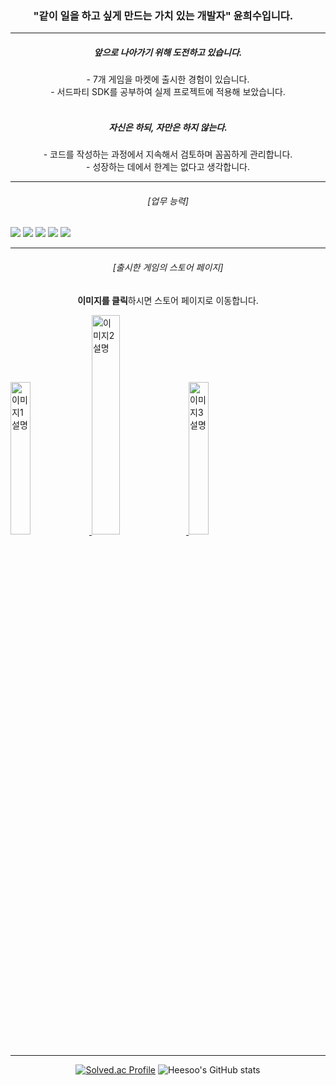 ### <center>"같이 일을 하고 싶게 만드는 가치 있는 개발자" **윤희수**입니다.ㅤ</center>
***
##### <center>앞으로 나아가기 위해 **도전**하고 있습니다.</br>
<center> - 7개 게임을 마켓에 출시한 경험이 있습니다. </br>
- 서드파티 SDK를 공부하여 실제 프로젝트에 적용해 보았습니다.</br>

##### <center></br>**자신**은 하되, **자만**은 하지 않는다.</br>
<center> - 코드를 작성하는 과정에서 지속해서 검토하며 꼼꼼하게 관리합니다.  </br>
- 성장하는 데에서 한계는 없다고 생각합니다. </br>

***
###### <center>[업무 능력]
<p align="left">
 <img src="https://img.shields.io/badge/-Unity-black?logo=Unity&logoColor=white">
 <img src="https://img.shields.io/badge/-C%23-512BD4?logo=csharp&logoColor=white">
 <img src="https://img.shields.io/badge/C++-00599C?style=badge&logo=Cplusplus&logoColor=white">
 <img src="https://img.shields.io/badge/-Git-red?logo=git&logoColor=white">
 <img src="https://img.shields.io/badge/-GitHub-black?logo=github&logoColor=white">

</p>

***
###### <center>[출시한 게임의 스토어 페이지]</br>
**이미지를 클릭**하시면 스토어 페이지로 이동합니다.

<p align="left">
<a href="https://play.google.com/store/apps/developer?id=Team1243">
  <img src="https://cdn.mos.cms.futurecdn.net/Q2oLsPvoGLpzWuDqZgzANH.jpg" alt="이미지1 설명" width="25%" />
<a href="https://store.onstove.com/ko/games/2914">
  <img src="https://cdn.digitaltoday.co.kr/news/photo/202310/490150_456975_1036.png" alt="이미지2 설명" width="30%" />
<a href="https://heesoo1114.itch.io/mirror-world"pvs=74">
  <img src="https://static.wikia.nocookie.net/wolfquest/images/1/1a/Itch-io.png" alt="이미지3 설명" width="25%" />
</p>

- - -

[![Solved.ac Profile](http://mazassumnida.wtf/api/v2/generate_badge?boj=heesoo1114)](https://solved.ac/heesoo1114/)
![Heesoo's GitHub stats](https://github-readme-stats.vercel.app/api?username=heesoo1114&show_icons=true&theme=radical)

